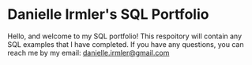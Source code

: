 # Danielle Irmler's SQL Portfolio
Hello, and welcome to my SQL portfolio! This respoitory will contain any SQL examples that I have completed. If you have any questions, you can reach me by my email: danielle.irmler@gmail.com
